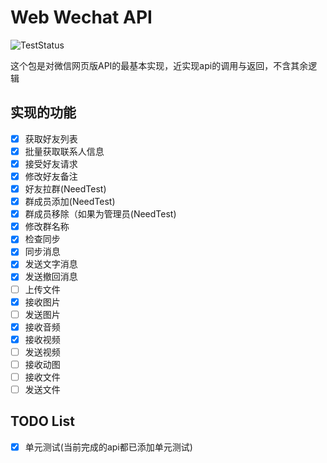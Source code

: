 # Web Wechat API

![TestStatus](https://img.shields.io/badge/Test-Pass-brightgreen.svg?style=flat)

这个包是对微信网页版API的最基本实现，近实现api的调用与返回，不含其余逻辑

## 实现的功能

- [x] 获取好友列表
- [x] 批量获取联系人信息
- [x] 接受好友请求
- [x] 修改好友备注
- [x] 好友拉群(NeedTest)
- [x] 群成员添加(NeedTest)
- [x] 群成员移除（如果为管理员(NeedTest)
- [x] 修改群名称
- [x] 检查同步
- [x] 同步消息
- [x] 发送文字消息
- [x] 发送撤回消息
- [ ] 上传文件
- [x] 接收图片
- [ ] 发送图片
- [x] 接收音频
- [x] 接收视频
- [ ] 发送视频
- [ ] 接收动图
- [ ] 接收文件
- [ ] 发送文件

## TODO List

- [x] 单元测试(当前完成的api都已添加单元测试)
